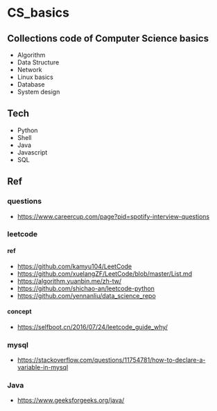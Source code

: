 # CS_basics

## Collections code of Computer Science basics
- Algorithm 
- Data Structure
- Network
- Linux basics 
- Database 
- System design 

## Tech
- Python 
- Shell
- Java
- Javascript
- SQL

## Ref

### questions
- https://www.careercup.com/page?pid=spotify-interview-questions

### leetcode 
#### ref 
- https://github.com/kamyu104/LeetCode
- https://github.com/xuelangZF/LeetCode/blob/master/List.md
- https://algorithm.yuanbin.me/zh-tw/
- https://github.com/shichao-an/leetcode-python
- https://github.com/yennanliu/data_science_repo

#### concept 
- https://selfboot.cn/2016/07/24/leetcode_guide_why/

### mysql
- https://stackoverflow.com/questions/11754781/how-to-declare-a-variable-in-mysql 

### Java
- https://www.geeksforgeeks.org/java/





